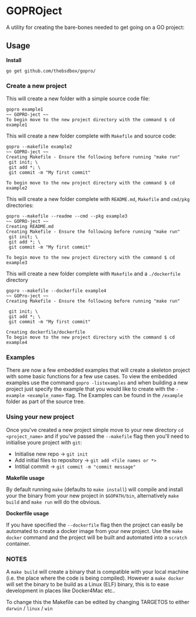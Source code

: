 # GOPROject

A utility for creating the bare-bones needed to get going on a GO project:

## Usage

**Install**

`go get github.com/thebsdbox/gopro/`

### Create a new project

This will create a new folder with a simple source code file:

```
gopro example1
~~ GOPRO-ject ~~
To begin move to the new project directory with the command $ cd example1
```

This will create a new folder complete with `Makefile` and source code:

```
gopro --makefile example2
~~ GOPRO-ject ~~
Creating Makefile - Ensure the following before running "make run"
 git init; \
 git add *; \
 git commit -m "My first commit" 

To begin move to the new project directory with the command $ cd example2
```

This will create a new folder complete with `README.md`, `Makefile` and `cmd/pkg` directories:

```
gopro --makefile --readme --cmd --pkg example3
~~ GOPRO-ject ~~
Creating README.md
Creating Makefile - Ensure the following before running "make run"
 git init; \
 git add *; \
 git commit -m "My first commit" 

To begin move to the new project directory with the command $ cd example3
```

This will create a new folder complete with `Makefile` and a `./dockerfile` directory

```
gopro --makefile --dockerfile example4
~~ GOPro-ject ~~
Creating Makefile - Ensure the following before running "make run"

 git init; \
 git add *; \
 git commit -m "My first commit" 

Creating dockerfile/dockerfile
To begin move to the new project directory with the command $ cd example4
```

### Examples
There are now a few embedded examples that will create a skeleton project with some basic functions for a few use cases. To view the embedded examples use the command `gopro -listexamples` and when building a new project just specify the example that you would like to create with the `-example <example_name>` flag. The Examples can be found in the `/example` folder as part of the source tree.


### Using your new project

Once you've created a new project simple move to your new directory `cd <project_name>` and if you've passed the `--makefile` flag then you'll need to initialise youre project with `git`:

- Initialise new repo -> `git init`
- Add initial files to repository -> `git add <file names or *>`
- Intitial commit -> `git commit -m "commit message"`

**Makefile usage**

By default running `make` (defaults to `make install`) will compile and install your the binary from your new project in `$GOPATH/bin`, alternatively `make build` and `make run` will do the obvious. 

**Dockerfile usage**

If you have specified the `--dockerfile` flag then the project can easily be automated to create a docker image from your new project. Use the `make docker` command and the project will be built and automated into a `scratch` container.

### NOTES

A `make build` will create a binary that is compatible with your local machine (i.e. the place where the code is being compiled). However a `make docker` will set the binary to be build as a Linux (ELF) binary, this is to ease development in places like Docker4Mac etc.. 

To change this the Makefile can be edited by changing TARGETOS to either `darwin` / `linux` / `win`
